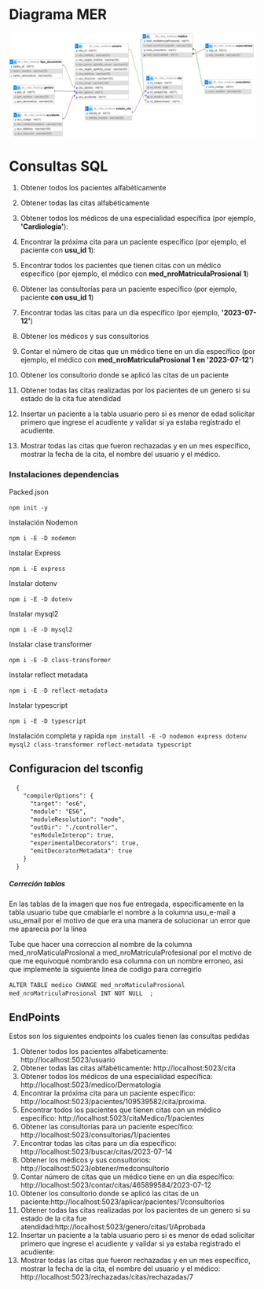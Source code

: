 # Diagrama MER


<img src="img/Diagrama_Citas_Medicas.png">

# Consultas SQL



1. Obtener todos los pacientes alfabéticamente
   
2. Obtener todas las citas alfabéticamente
   
3. Obtener todos los médicos de una especialidad específica (por ejemplo, **'Cardiología'**):
   
4. Encontrar la próxima cita para un paciente específico (por ejemplo, el paciente con **usu_id 1**):
   
5. Encontrar todos los pacientes que tienen citas con un médico específico (por ejemplo, el médico con **med_nroMatriculaProsional 1**)
   
6. Obtener las consultorías para un paciente específico (por ejemplo, paciente **con usu_id 1**)
   
7. Encontrar todas las citas para un día específico (por ejemplo, **'2023-07-12'**)
   
8. Obtener los médicos y sus consultorios
   
9. Contar el número de citas que un médico tiene en un día específico (por ejemplo, el médico con **med_nroMatriculaProsional 1 en '2023-07-12'**)
   
10. Obtener los consultorio donde se aplicó las citas de un paciente
    
11. Obtener todas las citas realizadas por los pacientes de un genero si su estado de la cita fue atendidad
    
12. Insertar un paciente a la tabla usuario pero si es menor de edad solicitar primero que ingrese el acudiente y validar si ya estaba registrado el acudiente.
    
13. Mostrar todas las citas que fueron rechazadas y en un mes específico, mostrar la fecha de la cita, el nombre del usuario y el médico.



### Instalaciones dependencias

Packed.json

`npm init -y`

Instalación Nodemon

`npm i -E -D nodemon`

Instalar Express

`npm i -E express`

Instalar dotenv

`npm i -E -D dotenv`

Instalar mysql2

`npm i -E -D mysql2`

Instalar clase transformer

`npm i -E -D class-transformer`

Instalar reflect metadata

`npm i -E -D reflect-metadata`

Instalar typescript

`npm i -E -D typescript`

Instalación completa y rapida
`npm install -E -D nodemon express dotenv mysql2 class-transformer reflect-metadata typescript`

## Configuracion del tsconfig

      {
        "compilerOptions": { 
          "target": "es6",
          "module": "ES6",
          "moduleResolution": "node",
          "outDir": "./controller",
          "esModuleInterop": true,
          "experimentalDecorators": true,
          "emitDecoratorMetadata": true
        }
      }

##### Correción tablas

En las tablas de la imagen que nos fue entregada, especificamente en la tabla usuario tube que cmabiarle el nombre a la columna usu_e-mail a usu_email por el motivo de que era una manera de solucionar un error que me aparecia por la linea

Tube que hacer una correccion al nombre de la columna med_nroMaticulaProsional a med_nroMatriculaProfesional por el motivo de que me equivoqué nombrando esa columna con un nombre erroneo, asi que implemente la siguiente linea de codigo para corregirlo

`ALTER TABLE medico CHANGE med_nroMaticulaProsional med_nroMatriculaProsional INT NOT NULL  ;`

## EndPoints

Estos son los siguientes endpoints los cuales tienen las consultas pedidas

1. Obtener todos los pacientes alfabeticamente: http://localhost:5023/usuario
2. Obtener todas las citas alfabéticamente: http://localhost:5023/cita
3. Obtener todos los médicos de una especialidad específica: http://localhost:5023/medico/Dermatologia
4. Encontrar la próxima cita para un paciente específico: http://localhost:5023/pacientes/109539582/cita/proxima.
5. Encontrar todos los pacientes que tienen citas con un médico específico: http://localhost:5023/citaMedico/1/pacientes
6. Obtener las consultorías para un paciente específico: http://localhost:5023/consultorias/1/pacientes
7. Encontrar todas las citas para un día específico: http://localhost:5023/buscar/citas/2023-07-14
8. Obtener los médicos y sus consultorios: http://localhost:5023/obtener/medconsultorio
9. Contar  número de citas que un médico tiene en un día específico: http://localhost:5023/contar/citas/465899584/2023-07-12
10. Obtener los consultorio donde se aplicó las citas de un paciente:http://localhost:5023/aplicar/pacientes/1/consultorios
11. Obtener todas las citas realizadas por los pacientes de un genero si su estado de la cita fue atendidad:http://localhost:5023/genero/citas/1/Aprobada
12. Insertar un paciente a la tabla usuario pero si es menor de edad solicitar primero que ingrese el acudiente y validar si ya estaba registrado el acudiente: 
13. Mostrar todas las citas que fueron rechazadas y en un mes específico, mostrar la fecha de la cita, el nombre del usuario y el médico: http://localhost:5023/rechazadas/citas/rechazadas/7

